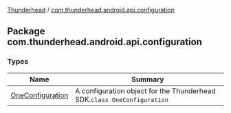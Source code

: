 [Thunderhead](../index.md) / [com.thunderhead.android.api.configuration](./index.md)

## Package com.thunderhead.android.api.configuration

### Types

| Name | Summary |
|---|---|
| [OneConfiguration](-one-configuration/index.md) | A configuration object for the Thunderhead SDK.`class OneConfiguration` |

